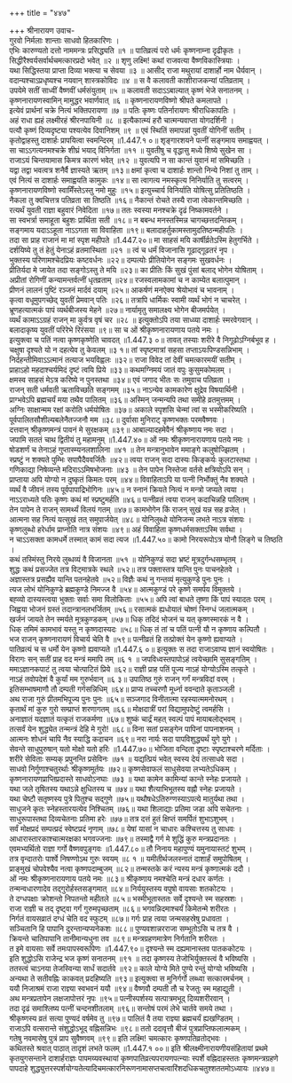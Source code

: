 +++
title = "४४७"

+++
श्रीनारायण उवाच-  
गुरवो निर्मलाः शान्ताः साधवो हितकारिणः ।  
एभिः कारुण्यतो दत्तो नाममन्त्रः प्रसिद्ध्यति ॥१ ॥
पातिव्रत्यं परो धर्मः कृष्णनाम्ना दृढीकृतः ।  
सिद्धीरैश्वर्यसर्वार्थचमत्कारप्रदो भवेत् ॥२ ॥
शृणु लक्ष्मि! कथां राजवत्या वैष्णविकास्त्रियाः ।  
यथा सिद्धिस्तया प्राप्ता दिव्या भक्त्या च सेवया ॥३ ॥
आसीद् राजा मथुरायां दाशार्हो नाम धैर्यवान् ।  
वदान्यश्चाऽप्रधृष्यश्च नयवान् शास्त्रकोविदः ॥४ ॥
स वै कलावती काशीराजकन्यां पतिव्रताम् ।  
उपयेमे सतीं साध्वीं वैष्णवीं धर्मसंयुताम् ॥५ ॥
कलावती सदाऽऽबाल्यात् कृष्णं भेजे सनातनम् ।  
कृष्णनारायणस्वामिन् मामुद्धर भवार्णवात् ॥६ ॥
कृष्णनारायणविष्णो श्रीपते कमलापते ।  
इत्येवं प्रार्थनां चक्रे नित्यं भक्तिपरायणा ॥७ ॥
पतिः कृष्णः पतिर्नारायणः श्रीराधिकापतिः ।  
अहं राधा ह्यहं लक्ष्मीरहं श्रीरनपायिनी ॥८ ॥
इत्यैकात्म्यं हरौ चात्मन्यवाप्ता योगदर्शिनी ।  
पत्यौ कृष्णं दिव्यदृष्ट्या पश्यत्येव दिवानिशम् ॥९ ॥
एवं स्थितिं समापन्नां युवतीं योगिनीं सतीम् ।  
कृतोद्वाहस्तु दाशार्हः प्रापयित्वा स्वमन्दिरम् ॥1.447.१ ०॥
शृङ्गारशयने पत्नीं सङ्गमाय समाह्वयत् ।  
सा चाऽऽगत्यनमश्चक्रे शीघ्रं भयाद् विनिर्गता ॥११ ॥
युवतीषु च वृद्धासु मध्ये शिष्ये सुखेन सा ।  
राजाऽयं चिन्तयामास किमत्र कारणं भवेत् ॥१२ ॥
युवत्यपि न सा कान्तं युवानं मां समिच्छति ।  
यद्वा तद्वा भवत्वत्र शनैर्वै ज्ञास्यते ऋतम् ॥१३॥
क्षमां कृत्वा च दाशार्हः शान्तो निन्ये निशां तु ताम् ।  
एवं नित्यं स दाशार्हः समाह्वयति कामुकः ॥१४॥
सा त्वागत्य नमस्कृत्य निनिर्याति तु सत्वरम् ।  
कृष्णनारायणविष्णो स्वामिँस्तेऽस्तु नमो मुहुः ॥१५॥
इत्युच्चार्य विनिर्याति योषित्सु प्रतितिष्ठति ।  
नैकला तु क्वचित्तत्र पतिव्रता सा तिष्ठति ॥१६॥
नैकान्तं रोचते तस्यै राजा त्वेकान्तमिच्छति ।  
रत्यर्थं युवती राज्ञा बहुवारं निवेदिता ॥१७॥
ततः स्वस्या मनश्चक्रे दृढं निष्कामवर्तने ।  
सा स्वभर्त्रा समाहूता बहुशः प्रार्थिता सती ॥१८॥
न बबन्ध मनस्तस्मिन्न चागच्छत्तदन्तिकम् ।  
सङ्गमाय यदाऽऽहूता नाऽऽगता सा विवाहिता ॥१९॥
बलादाहर्तुकामस्तामुदतिष्ठन्महीपतिः ।  
तदा सा प्राह राजानं मा मां स्पृश महीपते ॥1.447.२०॥
मा साहसं मयि कार्षीर्व्रतेऽस्मि हेतुगर्भिते ।  
दर्शयिष्ये तु तं हेतुं येनाऽहं व्रतमास्थिता ॥२१ ॥
त्वं च धर्मं विजानासि गूढाद्गूढतरं नृप ।  
भुक्तस्य परिणामश्चेदप्रियः कष्टवर्धनः ॥२२॥
दम्पत्योः प्रीतियोगेन सङ्गमः सुखवर्धनः ।  
प्रीतिर्यदा मे जायेत तदा सङ्गोऽस्तु ते मयि ॥२३॥
का प्रीतिः किं सुखं पुंसां बलाद् भोगेन योषिताम् ।  
अप्रीतां रोगिणीं कन्यामन्तर्वत्नीं धृतव्रताम् ॥२४॥
रजस्वलामकामां च न काम्येत बलात्पुमान् ।  
प्रीणनं लालनं पुष्टिं रञ्जनं मार्दवं दयाम् ॥२५॥
आकर्षणं मनऐक्य श्रेयोभावं च भावनाम् ।  
कृत्वा वधूमुपगच्छेद् युवतीं प्रेमवान् पतिः ॥२६॥
तत्रापि धार्मिकः स्वामी व्यर्थं भोगं न चाचरेत् ।  
भ्रूणहत्यात्मकं पापं व्यर्थबीजस्य मेहने ॥२७॥
नार्यामृतु समालक्ष्य भोगेन बीजमर्पयेत् ।  
व्यर्थं कामाऽऽग्रहं राजन् मा कुर्वत्र वृषं चर ॥२८ ॥
इत्युक्तोऽपि तया साध्व्या दाशार्हः स्मरवेगवान् ।  
बलादाकृष्य युवतीं परिरेभे रिरंसया ॥९॥
सा च ओं श्रीकृष्णनारायणाय पतये नमः ।  
इत्युक्त्वा च पतिं नत्वा कृष्णकृष्णेति चावदत् ॥1.447.३ ०॥
तावत् तस्याः शरीरे वै निगूढोऽग्निर्बभूव ह ।  
चक्षुषा दृश्यते यो न दहत्येव तु केवलम् ॥३ १॥
तां स्पृष्टमात्रां सहसा तप्ताऽयःपिण्डसन्निभाम् ।  
निर्दहन्तीमिवाऽऽत्मानं तत्याज भयविह्वलः ॥३२॥
राजा विवेद तां देवीं चमत्कारमयीं सतीम् ।  
प्राहाऽहो महदाश्चर्यमिदं दृष्टं त्वयि प्रिये ॥३३॥
कथमग्निमयं जातं वपुः कुसुमकोमलम् ।  
क्षमस्व साहसं मेऽत्र करिष्ये न पुनस्तथा ॥३४॥
एवं जगाद भीतः सः तमुवाच पतिव्रता ।  
राजन् सती धर्मवती ऋताविच्छति सङ्गमम् ॥३५॥
नाऽन्येव कामकारेण क्षुद्रेव विषयार्थिनी ।  
प्राग्भवेऽपि ब्रह्मचर्यं मया तथैव पालितम् ॥३६॥
अस्मिन् जन्मन्यपि तथा समीहे व्रतमुत्तमम् ।  
अग्निः साक्षान्मम रक्षां करोति धर्मयोषितः ॥३७॥
अकाले स्पृशसि चेन्मां त्वां स भस्मीकरिष्यति ।  
पूर्वपालितसौशील्यबलेनैतज्जनौ मम ॥३८॥
दुर्वासा मुनिराट् कृष्णभक्तः परमवैष्णवः ।  
दत्तवान् श्रीकृष्णमन्त्रं पावनं मे सुरक्षकम् ॥३९॥
आबाल्यादहमेवैनं श्रीकृष्णाय नमः सदा ।  
जपामि सततं चाथ द्वितीयं तु महामनुम् ॥1.447.४०॥
ओं नमः श्रीकृष्णनारायणाय पतये नमः ।  
षोडशर्णं च तेनाऽहं गुप्तास्म्यनलशालिना ॥४१ ॥
तेन मन्त्रानुभावेन ममाङ्गे कलुषोज्झितम् ।  
स्प्रष्टुं न शक्यते पुम्भिः सपापैदैववर्जितैः ॥४२॥
त्वया राजन् सदा दास्यः किङ्कर्यः कुलटास्तथा ।  
गणिकाद्या निषेव्यन्ते मदिराऽऽमिषभोजनाः ॥४३ ॥
तेन पापेन निस्तेजा वर्तसे क्षत्रियोऽपि सन् ।  
प्राप्ताया अपि योग्यो न दुष्कृतं किमतः परम् ॥४४॥
विवाहिताऽपि या पत्नी निर्भोक्तुं नैव शक्यते ।  
व्यर्थं वै जीवनं तस्य पूर्वपापाद्रिभोगिनः ॥४५॥
न स्नानं क्रियते नित्यं न मन्त्रो जप्यते त्वया ।  
नाऽऽराध्यते पतिः कृष्णः कथं मां स्प्रष्टुमर्हति ॥४६॥
पत्नीव्रतं त्वया राजन् कदाचिन्नहि पालितम् ।  
तेन पापेन ते राजन् सामर्थ्यं विलयं गतम् ॥४७॥
कामभोगेन किं राजन् सुखं यन्न सह व्रजेत् ।  
आत्मना सह नित्यं यत्सुखं तत् समुपार्जयेत् ॥४८॥
योनिलुब्धो योनिजन्म लभते नाऽत्र संशयः ।  
कृष्णलुब्धो हरेर्धाम प्राप्नोति नात्र संशयः ॥४९॥
अहं विवाहिता कृष्णधर्मसक्ताऽस्मि सर्वथा ।  
न चाऽऽसक्ता कामधर्मे तस्मात् कामं सदा त्यज ॥1.447.५०॥
कामो निरयरूपोऽत्र योनौ लिङ्गे च तिष्ठति ।  
कथं तस्मिंस्तु निरये लुब्धव्यं वै विजानता ॥५१ ॥
योनिकुण्डं सदा भ्रष्टं मूत्रदुर्गन्धसम्भृतम् ।  
शुद्धः कथं प्रसज्जेत तत्र विट्मात्रके स्थले ॥५२॥
तत्र पक्तास्तत्र यान्ति पुनः पाचनहेतवे ।  
अज्ञास्तत्र प्रसह्यैव यान्ति पतनहेतवे ॥५२॥
विज्ञैः कथं नु गन्तव्यं मृत्युकुण्डे पुनः पुनः ।  
त्यज लोभं योनिकुण्डे ब्रह्मकुण्डे निमज्ज वै ॥५४॥
आत्मकुण्डं परे कृष्णे समर्पय विमुक्तये ।  
बह्व्यो दास्यस्त्वया भुक्ताः सर्वाः समा विलोकिताः ॥५५॥
अपि त्वां बाधते तृष्णा किं पापं स्यादतः परम् ।  
जिह्वया भोजनं ग्रस्तं तदान्त्रानलभर्जितम् ॥५६॥
रसात्मकं ह्यधोयातं चोष्णं स्निग्धं जलात्मकम् ।  
खर्जनं जायते तेन स्मर्यते मूत्रकुण्डकम् ॥५७॥
धिक् तदिदं भोजनं च यत् कृष्णस्मारकं न वै ।  
धिक् तमिमं कामभावं यस्तु न कृष्णदास्यदः ॥५८॥
धिक् तं तां च पतिं पत्नी यौ न कृष्णाय कल्पितौ ।  
भज राजन् कृष्णनारायणं विचार्य चेति वै ॥५९॥
पत्नीव्रतं हि तत्प्रोक्तं येन कृष्णो ह्यवाप्यते ।  
पातिव्रत्यं च स धर्मो येन कृष्णो ह्यवाप्यते ॥1.447.६ ०॥
इत्युक्तः स तदा राजाऽवाप्य ज्ञानं स्वयोषितः ।  
विरागः सन् सतीं प्राह वद मन्त्रं ममापि तम् ॥६ १ ॥
जपविध्वस्तपापोऽहं त्वयेच्छामि सुसङ्गतिम् ।  
ममाऽज्ञानकपाटं तु त्वया चोत्पाटितं प्रिये ॥६२॥
राज्ञी प्राह पतिं पूज्य नाऽहं योग्योऽस्मि तत्कृते ।  
नाऽहं तवोपदेशं वै कुर्यां मम गुरुर्भवान् ॥६ ३॥
उपातिष्ठ गुरुं राजन् गर्गं मन्त्रविदां वरम् ।  
इतिसम्भाषमाणौ तौ दम्पती गर्गसन्निधिम् ॥६४॥
प्राप्य तच्चरणौ मूर्ध्ना ववन्दाते कृताञ्जली ।  
अथ राजा गुरुं प्रीतमभिपूज्य पुनः पुनः ॥६५॥
सञ्जगाद विनीतात्मा रहस्यात्ममनोरथम् ।  
कृतार्थं मां कुरु गुरो सम्प्राप्तं शरणागतम् ॥६६॥
मोक्षदात्रीं परां विद्यामुपदेष्टुं त्वमर्हसि ।  
अनाज्ञातं यदज्ञातं यत्कृतं राजकर्मणा ॥६७॥
शुष्कं चार्द्रं महत् स्वल्पं पापं मायाबलोद्भवम् ।  
तत्सर्वं येन शुद्ध्येत तन्मन्त्रं देहि मे गुरो! ॥६८॥
विना सतां प्रसङ्गेन पापिनां पापनाशनम् ।  
आत्मनः शोधनं चापि नैव स्याद्धि कदाचन ॥६९॥
नरा नार्यः सदा पापविशुद्ध्यर्थं युगे युगे ।  
सेवन्ते साधुपुरुषान् यतो मोक्षो यतो हरिः ॥1.447.७०॥
भोजिता वन्दिता दृष्टाः स्पृष्टाश्चरणे मर्दिताः ।  
शरीरे सेविताः सम्यक् प्रपुनन्ति प्रसेविनः ॥७१ ॥
यद्यत्प्रियं भवेत् स्वस्य देयं तत्साधवे सदा ।  
साधवो निर्गुणाश्चतुरर्थाः श्रीकृष्णमूर्तयः ॥७२॥
कृष्णसेवाफलं साधुसेवया लभ्यतेऽधिकम् ।  
कृष्णनारायणप्राप्तिप्रदास्ते साधवोऽनघाः ॥७३ ॥
यथा कामेन कामिन्यां कान्ते स्नेहः प्रजायते ।  
यथा जले तृषितस्य यथाऽन्ने क्षुधितस्य च ॥७४॥
यथा शैत्याभिभूतस्य वह्नौ स्नेहः प्रजायते ।  
यथा चेष्टौ सतृष्णस्य पुत्रे पितुश्च सद्गुणे ॥७५॥
यथौषधेऽतिरुग्णस्याऽपत्ये मातुर्यथा तथा ।  
साधुजने कृतः स्नेहस्तारयत्येव निश्चितम् ॥७६॥
यथा शिलाद्याः प्रतिमा जडा अपि सचेतनाः ।  
साधुरूपास्तथा दिव्यचेतनाः प्रतिमा हरेः ॥७७॥
तत्र दत्तं हुतं क्षिप्तं समर्पितं शुभाऽशुभम् ।  
सर्वं मोक्षप्रदं सम्पत्प्रदं स्वेष्टप्रदं नृणाम् ॥७८॥
येषां यासां न चाधारः कश्चित्तस्य तु साधवः ।  
आधारास्तारकाश्चात्मरक्षका भगवज्जनाः ॥७९॥
तस्माद्वै गर्ग मे शुद्धिं कुरु मन्त्रप्रदानतः ।  
एवमभ्यर्थितो राज्ञा गर्गो वैष्णवपुङ्गवः ॥1.447.८०॥
तौ निनाय महापुण्यं यमुनायास्तटं शुभम् ।  
तत्र वृन्दातरोः पार्श्वे निषण्णोऽथ गुरुः स्वयम् ॥८ १ ॥
यमीतीर्थजलस्नातं दाशार्हं समुपोषितम् ।  
प्राङ्मुखं चोपवेश्यैव नत्वा कृष्णपदाम्बुजम् ॥८२॥
तन्मस्तके करं न्यस्य मन्त्रं कृष्णात्मकं ददौ ।  
ओं नमः श्रीकृष्णनारायणाय पतये नमः ॥८३॥
श्रीकृष्णाय नमश्चेति मन्त्रं दधार कर्णतः ।  
तन्मन्वधारणादेव तद्गुरोर्हस्तसङ्गमात् ॥८४॥
निर्ययुस्तस्य वपुषो वायसाः शतकोटयः ।  
ते दग्धपक्षाः क्रोशन्तो निपतन्तो महीतले ॥८५॥
भस्मीभूतास्ततः सर्वे दृश्यन्ते स्म सहस्रशः ।  
राजा राज्ञी च तद् दृष्ट्वा गर्गं गुरुमपृच्छताम् ॥८६॥
भगवन्निदमाश्चर्यं किमेतन्मे शरीरतः ।  
निर्गतं वायसव्रातं दग्धं चेति वद स्फुटम् ॥८७॥
गर्गः प्राह त्वया जन्मसहस्रेषु प्रधावता ।  
सञ्चितानि हि पापानि दुरन्तान्यप्यनेकशः ॥८८॥
पुण्यवशान्नरराजा सम्भूतोऽसि च तत्र वै ।  
क्रियन्ते चातिपापानि तानीमान्यधुना तव ॥८९॥
मन्त्रग्रहणमात्रेण निर्गतानि शरीरतः ।  
त इमे वायसाः सर्वे तमःपापस्वरूपिणः ॥1.447.९०॥
दृश्यन्ते स्म दह्यमानास्तव पातककोटयः ।  
इति शुद्धोऽसि राजेन्द्र भज कृष्णं सनातनम् ॥९१ ॥
तदा कृष्णस्य तेजोभिर्युक्तस्त्वं वै भविष्यसि ।  
ततस्त्वं चाऽनया तेजस्विन्या सार्धं सदार्तवे ॥९२॥
काले योग्ये मिते पुण्ये रन्तुं योग्यो भविष्यसि ।  
अन्यथा ते सतीवह्निः काकवत् प्रदहिष्यति ॥९३॥
इत्युक्त्वा स मुनिर्गर्गो लब्ध्वा सत्कारमर्चनम् ।  
ययौ निजाश्रमं राजा राज्ञ्या स्वभवनं ययौ ॥९४॥
वैष्णवौ दम्पती तौ च रेजतुः स्म महाद्युती ।  
अथ मन्त्रप्रतापेन लक्षजापोत्तरं नृपः ॥९५॥
पत्नीस्पर्शस्य सत्पात्रमभूद् दिव्यशरीरवान् ।  
तदा दृढं समाश्लिष्य पत्नीं चन्दनशीतलाम् ॥९६॥
सन्तोषं परमं लेभे चार्तवे समये तथा ।  
श्रीकृष्णस्य व्रतं सत्या पुण्यदं वर्षमेव तु ॥९७॥
पालितं वै तया राज्ञ्या ब्रह्मचर्यं ह्यखण्डितम् ।  
राजाऽपि वत्सरान्ते संशुद्धोऽभूद् वह्निसन्निभः ॥९८॥
ततो ददावृत्तौ बीजं पुत्रप्राप्तिफलात्मकम् ।  
गतेषु नवमासेषु पुत्रं प्राप सुवैष्णवम् ॥९९॥
इति लक्ष्मि! चमत्कारः कृष्णपतिव्रतोद्भवः ।  
कथितस्ते श्रवात् पाठात् तादृशं लभते फलम् ॥1.447.१ ००॥
इति श्रीलक्ष्मीनारायणीयसंहितायां प्रथमे कृतयुगसन्ताने दाशार्हराज्ञः पापमय्यवस्थायां कृष्णपातिव्रत्यपरायणपत्न्याः स्पर्शे वह्निदाहस्ततः कृष्णमन्त्रग्रहणे पापदाहे शुद्ध्युत्तरस्पर्शयोग्यतेत्यादिचमत्कारनिरूणनामासप्तचत्वारिंशदधिकचतुश्शततमोऽध्यायः ॥४४७॥
    
